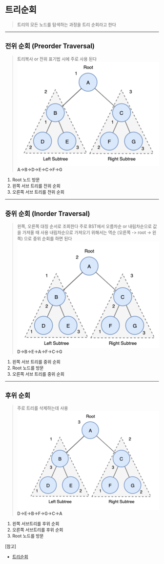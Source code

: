 # 트리순회
> 트리의 모든 노드를 탐색하는 과정을 트리 순회라고 한다
---
## 전위 순회 (Preorder Traversal)
> 트리복사 or 전위 표기법 시에 주로 사용 된다
> ![img_22.png](img_22.png)<br>
> **A→B→D→E→C→F→G**
1. Root 노드 방문
2. 왼쪽 서브 트리를 전위 순회
3. 오른쪽 서브 트리를 전위 순회

---
## 중위 순회 (Inorder Traversal)
> 왼쪽, 오른쪽 대칭 순서로 조회한다
> 주로 BST에서 오름차순 or 내림차순으로 값을 가져올 때 사용
> 내림차순으로 가져오기 위해서는 역순 (오른쪽 -> root -> 왼쪽) 으로 중위 순회를 하면 된다
> ![img_23.png](img_23.png) <br>
> **D→B→E→A→F→C→G**

1. 왼쪽 서브 트리를 중위 순회
2. Root 노드를 방문
3. 오른쪽 서브 트리를 중위 순회
---
## 후위 순회
> 주로 트리를 삭제하는데 사용
> ![img_24.png](img_24.png) <br>
> **D→E→B→F→G→C→A**

1. 왼쪽 서브트리를 후위 순회
2. 오른쪽 서브트리를 후위 순회
3. Root 노드를 방문

[참고]
- [트리순회](https://yoongrammer.tistory.com/70)
